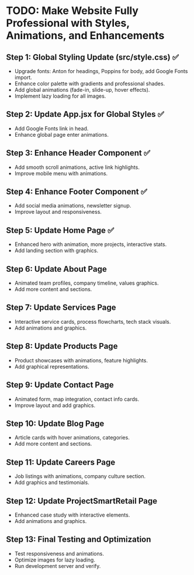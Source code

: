 # TODO: Make Website Fully Professional with Styles, Animations, and Enhancements

## Step 1: Global Styling Update (src/style.css) ✅
- Upgrade fonts: Anton for headings, Poppins for body, add Google Fonts import.
- Enhance color palette with gradients and professional shades.
- Add global animations (fade-in, slide-up, hover effects).
- Implement lazy loading for all images.

## Step 2: Update App.jsx for Global Styles ✅
- Add Google Fonts link in head.
- Enhance global page enter animations.

## Step 3: Enhance Header Component ✅
- Add smooth scroll animations, active link highlights.
- Improve mobile menu with animations.

## Step 4: Enhance Footer Component ✅
- Add social media animations, newsletter signup.
- Improve layout and responsiveness.

## Step 5: Update Home Page ✅
- Enhanced hero with animation, more projects, interactive stats.
- Add landing section with graphics.

## Step 6: Update About Page
- Animated team profiles, company timeline, values graphics.
- Add more content and sections.

## Step 7: Update Services Page
- Interactive service cards, process flowcharts, tech stack visuals.
- Add animations and graphics.

## Step 8: Update Products Page
- Product showcases with animations, feature highlights.
- Add graphical representations.

## Step 9: Update Contact Page
- Animated form, map integration, contact info cards.
- Improve layout and add graphics.

## Step 10: Update Blog Page
- Article cards with hover animations, categories.
- Add more content and sections.

## Step 11: Update Careers Page
- Job listings with animations, company culture section.
- Add graphics and testimonials.

## Step 12: Update ProjectSmartRetail Page
- Enhanced case study with interactive elements.
- Add animations and graphics.

## Step 13: Final Testing and Optimization
- Test responsiveness and animations.
- Optimize images for lazy loading.
- Run development server and verify.
